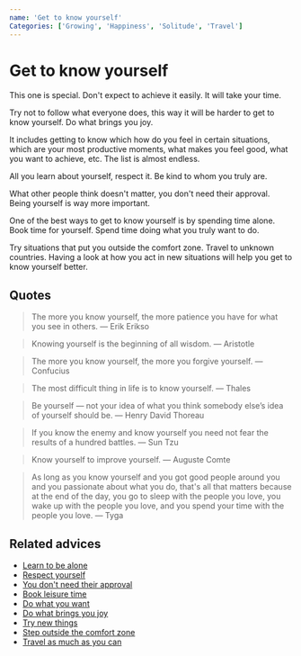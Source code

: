 ```yaml
---
name: 'Get to know yourself'
Categories: ['Growing', 'Happiness', 'Solitude', 'Travel']
---
```

# Get to know yourself

This one is special. Don't expect to achieve it easily. It will take your time.

Try not to follow what everyone does, this way it will be harder to get to know yourself. Do what brings you joy.

It includes getting to know which how do you feel in certain situations, which are your most productive moments, what makes you feel good, what you want to achieve, etc. The list is almost endless.

All you learn about yourself, respect it. Be kind to whom you truly are.

What other people think doesn't matter, you don't need their approval. Being yourself is way more important.

One of the best ways to get to know yourself is by spending time alone. Book time for yourself. Spend time doing what you truly want to do.

Try situations that put you outside the comfort zone. Travel to unknown countries. Having a look at how you act in new situations will help you get to know yourself better. 

## Quotes

> The more you know yourself, the more patience you have for what you see in others. — Erik Erikso

> Knowing yourself is the beginning of all wisdom. — Aristotle

> The more you know yourself, the more you forgive yourself. — Confucius

> The most difficult thing in life is to know yourself. — Thales

> Be yourself — not your idea of what you think somebody else’s idea of yourself should be. — Henry David Thoreau

> If you know the enemy and know yourself you need not fear the results of a hundred battles. — Sun Tzu

> Know yourself to improve yourself. — Auguste Comte

> As long as you know yourself and you got good people around you and you passionate about what you do, that's all that matters because at the end of the day, you go to sleep with the people you love, you wake up with the people you love, and you spend your time with the people you love. — Tyga

## Related advices

- [Learn to be alone](../Learn%20to%20be%20alone/index.md)
- [Respect yourself](../Respect%20yourself/index.md)
- [You don't need their approval](../You%20don't%20need%20their%20approval/index.md)
- [Book leisure time](../Book%20leisure%20time/index.md)
- [Do what you want](../Do%20what%20you%20want/index.md)
- [Do what brings you joy](../Do%20what%20brings%20you%20joy/index.md)
- [Try new things](../Try%20new%20things/index.md)
- [Step outside the comfort zone](../Step%20outside%20the%20comfort%20zone/index.md)
- [Travel as much as you can](../Travel%20as%20much%20as%20you%20can/index.md)